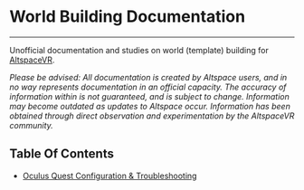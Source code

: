 # World Building Documentation
****
Unofficial documentation and studies on world (template) building for [AltspaceVR](https://altvr.com).

_Please be advised: All documentation is created by Altspace users, and in no way represents documentation in an official capacity. The accuracy of information within is not guaranteed, and is subject to change. Information may become outdated as updates to Altspace occur. Information has been obtained through direct observation and experimentation by the AltspaceVR community._

## Table Of Contents
* [Oculus Quest Configuration & Troubleshooting](/Quest%20Configuration%20%26%20Troubleshooting.md)
